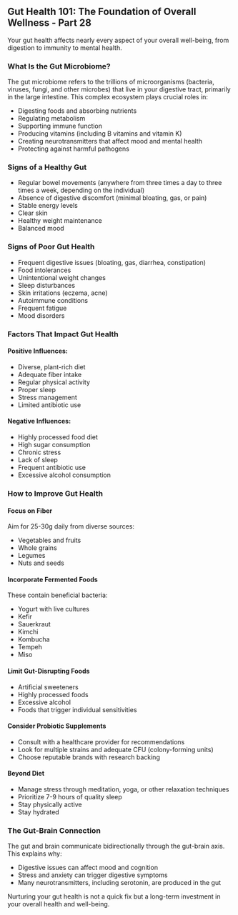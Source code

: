 ## Gut Health 101: The Foundation of Overall Wellness - Part 28

Your gut health affects nearly every aspect of your overall well-being, from digestion to immunity to mental health.

### What Is the Gut Microbiome?

The gut microbiome refers to the trillions of microorganisms (bacteria, viruses, fungi, and other microbes) that live in your digestive tract, primarily in the large intestine. This complex ecosystem plays crucial roles in:

* Digesting foods and absorbing nutrients
* Regulating metabolism
* Supporting immune function
* Producing vitamins (including B vitamins and vitamin K)
* Creating neurotransmitters that affect mood and mental health
* Protecting against harmful pathogens

### Signs of a Healthy Gut

* Regular bowel movements (anywhere from three times a day to three times a week, depending on the individual)
* Absence of digestive discomfort (minimal bloating, gas, or pain)
* Stable energy levels
* Clear skin
* Healthy weight maintenance
* Balanced mood

### Signs of Poor Gut Health

* Frequent digestive issues (bloating, gas, diarrhea, constipation)
* Food intolerances
* Unintentional weight changes
* Sleep disturbances
* Skin irritations (eczema, acne)
* Autoimmune conditions
* Frequent fatigue
* Mood disorders

### Factors That Impact Gut Health

#### Positive Influences:
* Diverse, plant-rich diet
* Adequate fiber intake
* Regular physical activity
* Proper sleep
* Stress management
* Limited antibiotic use

#### Negative Influences:
* Highly processed food diet
* High sugar consumption
* Chronic stress
* Lack of sleep
* Frequent antibiotic use
* Excessive alcohol consumption

### How to Improve Gut Health

#### Focus on Fiber
Aim for 25-30g daily from diverse sources:
* Vegetables and fruits
* Whole grains
* Legumes
* Nuts and seeds

#### Incorporate Fermented Foods
These contain beneficial bacteria:
* Yogurt with live cultures
* Kefir
* Sauerkraut
* Kimchi
* Kombucha
* Tempeh
* Miso

#### Limit Gut-Disrupting Foods
* Artificial sweeteners
* Highly processed foods
* Excessive alcohol
* Foods that trigger individual sensitivities

#### Consider Probiotic Supplements
* Consult with a healthcare provider for recommendations
* Look for multiple strains and adequate CFU (colony-forming units)
* Choose reputable brands with research backing

#### Beyond Diet
* Manage stress through meditation, yoga, or other relaxation techniques
* Prioritize 7-9 hours of quality sleep
* Stay physically active
* Stay hydrated

### The Gut-Brain Connection

The gut and brain communicate bidirectionally through the gut-brain axis. This explains why:
* Digestive issues can affect mood and cognition
* Stress and anxiety can trigger digestive symptoms
* Many neurotransmitters, including serotonin, are produced in the gut

Nurturing your gut health is not a quick fix but a long-term investment in your overall health and well-being.